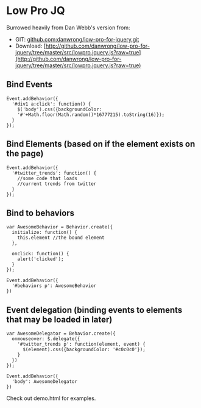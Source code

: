 # Low Pro JQ

Burrowed heavily from Dan Webb's version from:
* GIT: [github.com:danwrong/low-pro-for-jquery.git](github.com:danwrong/low-pro-for-jquery.git)
* Download: [http://github.com/danwrong/low-pro-for-jquery/tree/master/src/lowpro.jquery.js?raw=true](http://github.com/danwrong/low-pro-for-jquery/tree/master/src/lowpro.jquery.js?raw=true)


## Bind Events
    Event.addBehavior({
      '#div1 a:click': function() {
        $('body').css({backgroundColor: 
        '#'+Math.floor(Math.random()*16777215).toString(16)});
      }
    });

## Bind Elements (based on if the element exists on the page)

    Event.addBehavior({
      '#twitter_trends': function() {
        //some code that loads
        //current trends from twitter
      }
    });
    

## Bind to behaviors
    
    var AwesomeBehavior = Behavior.create({
      initialize: function() {
        this.element //the bound element
      },

      onclick: function() {
        alert('clicked');
      }
    });

    Event.addBehavior({
      '#behaviors p': AwesomeBehavior
    })
    
## Event delegation (binding events to elements that may be loaded in later)

    var AwesomeDelegator = Behavior.create({
      onmouseover: $.delegate({
        '#twitter_trends p': function(element, event) {
          $(element).css({backgroundColor: '#c0c0c0'});
        }
      })
    });

    Event.addBehavior({
      'body': AwesomeDelegator
    })
    
Check out demo.html for examples.
